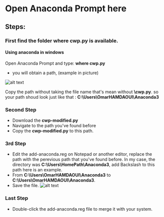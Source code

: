 # Open Anaconda Prompt here

## Steps:

### First find the folder where cwp.py is available.
#### Using anaconda in windows

Open Anaconda Prompt and type: **where cwp.py**
* you will obtain a path, (example in picture)

![alt text](https://www.mediafire.com/convkey/8f2c/gay2244n6v2db636g.jpg)

Copy the path without taking the file name that's mean without **\cwp.py**.
so your path shoud look just like that : **C:\Users\OmarHAMDAOUI\Anaconda3**

### Second Step
* Download the **cwp-modified.py**
* Navigate to the path you've found before
* Copy the **cwp-modified.py** to this path.

### 3rd Step
* Edit the add-anaconda.reg on Notepad or another editor, replace the path with the perevious path that you've found before. In my case, the directory was **C:\Users\HomePath\Anaconda3**, add Backslash to this path here is an example.
* From **C:\Users\OmarHAMDAOUI\Anaconda3** to **C:\\Users\\OmarHAMDAOUI\\Anaconda3**.
* Save the file.
![alt text](https://www.mediafire.com/convkey/1b4b/kcbi9aucw8fh92y6g.jpg)

### Last Step
* Double-click the add-anaconda.reg file to merge it with your system.
